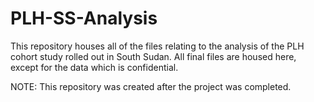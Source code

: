 # PLH-SS-Analysis
This repository houses all of the files relating to the analysis of the PLH cohort study rolled out in South Sudan. 
All final files are housed here, except for the data which is confidential.

NOTE: This repository was created after the project was completed.
